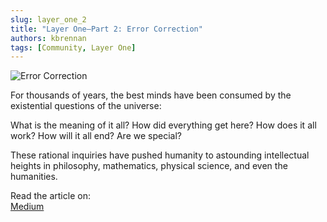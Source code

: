 ```yaml
---
slug: layer_one_2
title: "Layer One—Part 2: Error Correction"
authors: kbrennan
tags: [Community, Layer One]
---
```


![Error Correction](https://cdn.substack.com/image/fetch/w_1456,c_limit,f_auto,q_auto:good,fl_progressive:steep/https%3A%2F%2Fbucketeer-e05bbc84-baa3-437e-9518-adb32be77984.s3.amazonaws.com%2Fpublic%2Fimages%2F21ced77a-e1b6-4315-80c4-15f2e9223402_510x570.jpeg)

For thousands of years, the best minds have been consumed by the existential questions of the universe:  

What is the meaning of it all? How did everything get here? How does it all work? How will it all end? Are we special?  

These rational inquiries have pushed humanity to astounding intellectual heights in philosophy, mathematics, physical science, and even the humanities.  

Read the article on:   
[Medium](https://iologica.substack.com/p/error-correction)  
